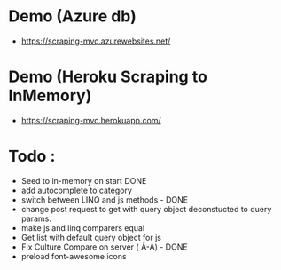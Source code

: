 # Demo (Azure db)
- https://scraping-mvc.azurewebsites.net/

# Demo (Heroku Scraping to InMemory)
- https://scraping-mvc.herokuapp.com/

# Todo :
- Seed to in-memory on start DONE
- add autocomplete to category
- switch between LINQ and js methods - DONE
- change post request to get with query object deconstucted to query params.
- make js and linq comparers equal
- Get list with default query object for js
- Fix Culture Compare on server ( Å-A) - DONE
- preload font-awesome icons
  